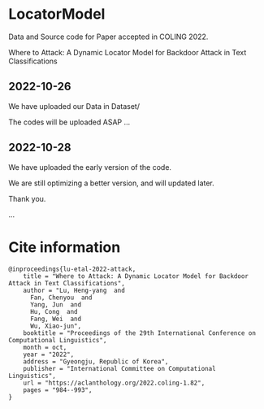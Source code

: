 # LocatorModel

Data and Source code for Paper accepted in COLING 2022.

Where to Attack: A Dynamic Locator Model for Backdoor Attack in Text Classifications

## 2022-10-26

We have uploaded our Data in Dataset/

The codes will be uploaded ASAP ...

## 2022-10-28

We have uploaded the early version of the code.

We are still optimizing a better version, and will updated later.

Thank you.

...

# Cite information
```
@inproceedings{lu-etal-2022-attack,
    title = "Where to Attack: A Dynamic Locator Model for Backdoor Attack in Text Classifications",
    author = "Lu, Heng-yang  and
      Fan, Chenyou  and
      Yang, Jun  and
      Hu, Cong  and
      Fang, Wei  and
      Wu, Xiao-jun",
    booktitle = "Proceedings of the 29th International Conference on Computational Linguistics",
    month = oct,
    year = "2022",
    address = "Gyeongju, Republic of Korea",
    publisher = "International Committee on Computational Linguistics",
    url = "https://aclanthology.org/2022.coling-1.82",
    pages = "984--993",
}
```
